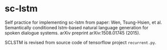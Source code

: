 # sc-lstm

Self practice for implementing sc-lstm from paper: Wen, Tsung-Hsien, et al. Semantically conditioned lstm-based natural language generation for spoken dialogue systems. arXiv preprint arXiv:1508.01745 (2015).

SCLSTM is revised from source code of tensorflow project `recurrent.py`.
